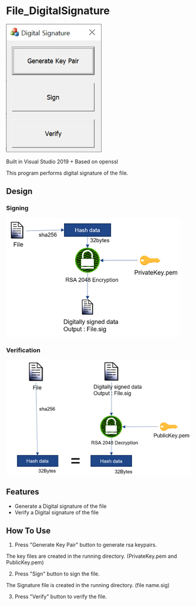 # File_DigitalSignature
![image](https://raw.githubusercontent.com/codetronik/File_DigitalSignature/master/screenshots/main.png)

Built in Visual Studio 2019 + Based on openssl

This program performs digital signature of the file.

## Design
### Signing
![image](https://raw.githubusercontent.com/codetronik/File_DigitalSignature/master/screenshots/sign.png)
### Verification
![image](https://raw.githubusercontent.com/codetronik/File_DigitalSignature/master/screenshots/verification.png)

## Features
- Generate a Digital signature of the file 
- Verify a Digital signature of the file 

## How To Use
1. Press "Generate Key Pair" button to generate rsa keypairs.

The key files are created in the running directory. (PrivateKey.pem and PublicKey.pem)

2. Press "Sign" button to sign the file.

The Signature file is created in the running directory. (file name.sig)

3. Press "Verify" button to verify the file.
